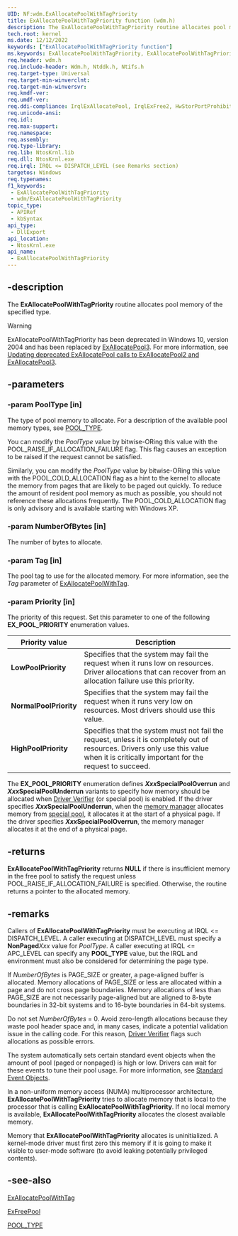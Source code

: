 ```yaml
---
UID: NF:wdm.ExAllocatePoolWithTagPriority
title: ExAllocatePoolWithTagPriority function (wdm.h)
description: The ExAllocatePoolWithTagPriority routine allocates pool memory of the specified type.
tech.root: kernel
ms.date: 12/12/2022
keywords: ["ExAllocatePoolWithTagPriority function"]
ms.keywords: ExAllocatePoolWithTagPriority, ExAllocatePoolWithTagPriority routine [Kernel-Mode Driver Architecture], k102_cca6adc7-0f37-4565-858d-a191062f4fbd.xml, kernel.exallocatepoolwithtagpriority, wdm/ExAllocatePoolWithTagPriority
req.header: wdm.h
req.include-header: Wdm.h, Ntddk.h, Ntifs.h
req.target-type: Universal
req.target-min-winverclnt:
req.target-min-winversvr: 
req.kmdf-ver: 
req.umdf-ver: 
req.ddi-compliance: IrqlExAllocatePool, IrqlExFree2, HwStorPortProhibitedDDIs, SpNoWait, StorPortStartIo
req.unicode-ansi: 
req.idl: 
req.max-support: 
req.namespace: 
req.assembly: 
req.type-library: 
req.lib: NtosKrnl.lib
req.dll: NtosKrnl.exe
req.irql: IRQL <= DISPATCH_LEVEL (see Remarks section)
targetos: Windows
req.typenames: 
f1_keywords:
 - ExAllocatePoolWithTagPriority
 - wdm/ExAllocatePoolWithTagPriority
topic_type:
 - APIRef
 - kbSyntax
api_type:
 - DllExport
api_location:
 - NtosKrnl.exe
api_name:
 - ExAllocatePoolWithTagPriority
---
```


## -description

The **ExAllocatePoolWithTagPriority** routine allocates pool memory of the specified type.

>[!WARNING]
> ExAllocatePoolWithTagPriority has been deprecated in Windows 10, version 2004 and has been replaced by [ExAllocatePool3](nf-wdm-exallocatepool3.md). For more information, see [Updating deprecated ExAllocatePool calls to ExAllocatePool2 and ExAllocatePool3](/windows-hardware/drivers/kernel/updating-deprecated-exallocatepool-calls).

## -parameters

### -param PoolType [in]

The type of pool memory to allocate. For a description of the available pool memory types, see [POOL_TYPE](/windows-hardware/drivers/ddi/wdm/ne-wdm-_pool_type).

You can modify the *PoolType* value by bitwise-ORing this value with the POOL_RAISE_IF_ALLOCATION_FAILURE flag. This flag causes an exception to be raised if the request cannot be satisfied.

Similarly, you can modify the *PoolType* value by bitwise-ORing this value with the POOL_COLD_ALLOCATION flag as a hint to the kernel to allocate the memory from pages that are likely to be paged out  quickly. To reduce the amount of resident pool memory as much as possible, you should not reference these allocations frequently. The POOL_COLD_ALLOCATION flag is only advisory and is available starting with Windows XP.

### -param NumberOfBytes [in]

The number of bytes to allocate.

### -param Tag [in]

The pool tag to use for the allocated memory. For more information, see the *Tag* parameter of [ExAllocatePoolWithTag](/windows-hardware/drivers/ddi/wdm/nf-wdm-exallocatepoolwithtag).

### -param Priority [in]

The priority of this request. Set this parameter to one of the following **EX_POOL_PRIORITY** enumeration values.

| Priority value | Description |
|---|---|
| **LowPoolPriority** | Specifies that the system may fail the request when it runs low on resources. Driver allocations that can recover from an allocation failure use this priority. |
| **NormalPoolPriority** | Specifies that the system may fail the request when it runs very low on resources. Most drivers should use this value. |
| **HighPoolPriority** | Specifies that the system must not fail the request, unless it is completely out of resources. Drivers only use this value when it is critically important for the request to succeed. |

The **EX_POOL_PRIORITY** enumeration defines ***Xxx*SpecialPoolOverrun** and ***Xxx*SpecialPoolUnderrun** variants to specify how memory should be allocated when [Driver Verifier](/windows-hardware/drivers/what-s-new-in-driver-development) (or special pool) is enabled. If the driver specifies ***Xxx*SpecialPoolUnderrun**, when the [memory manager](/windows-hardware/drivers/kernel/windows-kernel-mode-memory-manager) allocates memory from [special pool](/windows-hardware/drivers/devtest/special-pool), it allocates it at the start of a physical page. If the driver specifies ***Xxx*SpecialPoolOverrun**, the memory manager allocates it at the end of a physical page.

## -returns

**ExAllocatePoolWithTagPriority** returns **NULL** if there is insufficient memory in the free pool to satisfy the request unless POOL_RAISE_IF_ALLOCATION_FAILURE is specified. Otherwise, the routine returns a pointer to the allocated memory.

## -remarks

Callers of **ExAllocatePoolWithTagPriority** must be executing at IRQL <= DISPATCH_LEVEL. A caller executing at DISPATCH_LEVEL must specify a **NonPaged***Xxx* value for *PoolType*. A caller executing at IRQL <= APC_LEVEL can specify any **POOL_TYPE** value, but the IRQL and environment must also be considered for determining the page type.

If *NumberOfBytes* is PAGE_SIZE or greater, a page-aligned buffer is allocated. Memory allocations of PAGE_SIZE or less are allocated within a page and do not cross page boundaries. Memory allocations of less than PAGE_SIZE are not necessarily page-aligned but are aligned to 8-byte boundaries in 32-bit systems and to 16-byte boundaries in 64-bit systems.

Do not set *NumberOfBytes* = 0. Avoid zero-length allocations because they waste pool header space and, in many cases, indicate a potential validation issue in the calling code. For this reason, [Driver Verifier](/windows-hardware/drivers/what-s-new-in-driver-development) flags such allocations as possible errors.

The system automatically sets certain standard event objects when the amount of pool (paged or nonpaged) is high or low. Drivers can wait for these events to tune their pool usage. For more information, see [Standard Event Objects](/windows-hardware/drivers/kernel/standard-event-objects).

In a non-uniform memory access (NUMA) multiprocessor architecture, **ExAllocatePoolWithTagPriority** tries to allocate memory that is local to the processor that is calling **ExAllocatePoolWithTagPriority**. If no local memory is available, **ExAllocatePoolWithTagPriority** allocates the closest available memory.

Memory that **ExAllocatePoolWithTagPriority** allocates is uninitialized. A kernel-mode driver must first zero this memory if it is going to make it visible to user-mode software (to avoid leaking potentially privileged contents).

## -see-also

[ExAllocatePoolWithTag](/windows-hardware/drivers/ddi/wdm/nf-wdm-exallocatepoolwithtag)

[ExFreePool](/windows-hardware/drivers/ddi/ntddk/nf-ntddk-exfreepool)

[POOL_TYPE](/windows-hardware/drivers/ddi/wdm/ne-wdm-_pool_type)
